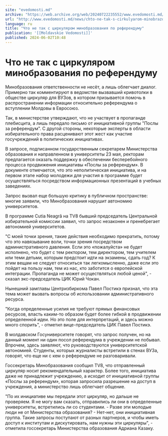 ```yaml
---
site: "evedomosti.md"
archive: "https://web.archive.org/web/20240722235552/www.evedomosti.md/news/chto-ne-tak-s-cirkulyarom-minobrazovaniya-po-referendumu"
url: "http://www.evedomosti.md/news/chto-ne-tak-s-cirkulyarom-minobrazovaniya-po-referendumu"
language: ru
title: "Что не так с циркуляром минобразования по референдуму"
publication: '[[Moldavskie Vedomosti]]'
published: 2024-06-02T10:48
---
```


# Что не так с циркуляром минобразования по референдуму

Минобразования ответственности не несёт, а лишь облегчает диалог. Примерно так комментируют в ведомстве вызвавший кривотолки в обществе циркуляр для ВУЗов, в котором призывается помочь в распространении информации относительно референдума о вступлении Молдовы в Евросоюз.

Так, в министерстве утверждают, что не участвует в пропаганде плебисцита, а лишь передало письмо от инициативной группы "Послы за референдум". С другой стороны, некоторые эксперты в области избирательного права расценивают этот жест как участие госучреждений в политических инициативах.

В запросе, подписанном государственным секретарем Министерства образования и направленном в университеты 23 мая, ректорам предлагается оказать поддержку в обеспечении бесперебойного процесса продвижения инициативы «Послы за референдум». В документе отмечается, что это неполитическая инициатива, и на первом этапе набор молодежи для участия в программе будет осуществляться посредством информационных презентаций в учебных заведениях.

Запрос вызвал еще большую критику в публичном пространстве: многие заявили, что Минобразования нарушит автономию университетов.

В программе Cutia Neagră на TV8 бывший председатель Центральной избирательной комиссии заявил, что запрос незаконен и пренебрегает автономией университетов.

"С моей точки зрения, такие действия необходимо прекратить, потому что это навязывание воли, точки зрения посредством административного давления. Если это «пожалуйста» не будет исполнено, что будет с тем ректором, тем директором, тем учителем или теми детьми, которым предстоит идти на экзамены, сдать год? К этим вещам не следует относиться так легкомысленно, даже если это пойдет на пользу нам, тем из нас, кто заботится о европейской интеграции. Пропаганда не может осуществляться любой ценой", - сказал экс-председатель ЦИК Юрий Чокан.

Нынешний замглавы Центризбиркома Павел Постикэ признал, что эта тема может вызвать вопросы об использовании административного ресурса.

"Когда определенные усилия не требуют прямых финансовых ресурсов, власть каким-то образом будет более гибкой в продвижении определенной идеи. Но это поле для интерпретаций, и здесь можно много спорить", - отметил вице-председатель ЦИК Павел Постикэ.

В молдавском Госуниверситете говорят, что запрос получен, но на данный момент ни один посол референдума в учреждении не побывал. Впрочем, здесь заявляют, что руководствуются университетской автономией. Студенты, которых журналисты встретили в стенах ВУЗа, говорят, что еще ни с кем о референдуме не разговаривали.

Госсекретарь Минобразования сообщил TV8, что отправленный циркуляр носит рекомендательный характер. Более того, инициатива даже не принадлежит учреждению, а исходит от инициативной группы «Послы за референдум», которая запросила разрешение на доступ в учреждения, а министерство лишь облегчает общение.

"По их инициативе мы передали этот циркуляр, но дальше не проверяем. Я не могу вам сказать, отправились ли они в определенные университеты, встретились ли со студентами. - Разве эти молодые люди не от Министерства образования? - Нет-нет, они инициативная группа. Такие запросы поступают от разных партнеров, и чтобы иметь доступ к институтам и дискутировать, нам нужны эти циркуляры", - отметила госсекретарь Министерства образования Адриана Казаку.